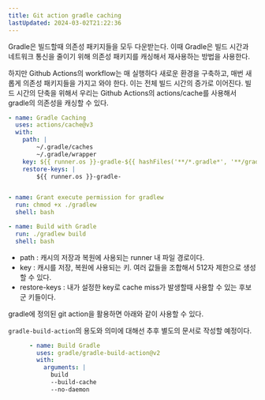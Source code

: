 ```yaml
---
title: Git action gradle caching
lastUpdated: 2024-03-02T21:22:36
---
```


Gradle은 빌드할때 의존성 패키지들을 모두 다운받는다. 이때 Gradle은 빌드 시간과 네트워크 통신을 줄이기 위해 의존성 패키지를 캐싱해서 재사용하는 방법을 사용한다. 

하지만 Github Actions의 workflow는 매 실행하다 새로운 환경을 구축하고, 매번 새롭게 의존성 패키지들을 가지고 와야 한다. 이는 전체 빌드 시간의 증가로 이어진다. 빌드 시간의 단축을 위해서 우리는 Github Actions의 actions/cache를 사용해서 gradle의 의존성을 캐싱할 수 있다. 

```yml
- name: Gradle Caching
  uses: actions/cache@v3
  with:
    path: |  
        ~/.gradle/caches
        ~/.gradle/wrapper
    key: ${{ runner.os }}-gradle-${{ hashFiles('**/*.gradle*', '**/gradle-wrapper.properties') }}
    restore-keys: |
        ${{ runner.os }}-gradle-


- name: Grant execute permission for gradlew
  run: chmod +x ./gradlew
  shell: bash

- name: Build with Gradle
  run: ./gradlew build
  shell: bash
```

- path : 캐시의 저장과 복원에 사용되는 runner 내 파일 경로이다. 
- key : 캐시를 저장, 복원에 사용되는 키. 여러 값들을 조합해서 512자 제한으로 생성할 수 있다.
- restore-keys : 내가 설정한 key로 cache miss가 발생할때 사용할 수 있는 후보군 키들이다. 

gradle에 정의된 git action을 활용하면 아래와 같이 사용할 수 있다.

`gradle-build-action`의 용도와 의미에 대해선 추후 별도의 문서로 작성할 예정이다.

```yml
      - name: Build Gradle
        uses: gradle/gradle-build-action@v2
        with:
          arguments: |
            build
            --build-cache
            --no-daemon
```